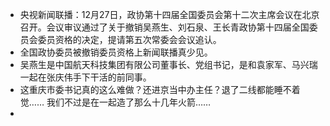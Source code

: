 - 央视新闻联播：12月27日，政协第十四届全国委员会第十二次主席会议在北京召开。会议审议通过了关于撤销吴燕生、刘石泉、王长青政协第十四届全国委员会委员资格的决定，提请第五次常委会会议追认。
- 全国政协委员被撤销委员资格上新闻联播真少见。
- 吴燕生是中国航天科技集团有限公司董事长、党组书记，是和袁家军、马兴瑞一起在张庆伟手下干活的前同事。
- 这重庆市委书记真的这么难做？还进京当中办主任？退了二线都能睡不着觉……
  我们不过是在一起造了那么十几年火箭……
-